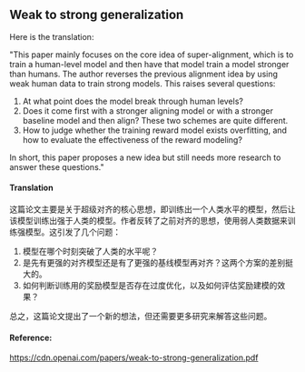 ## Weak to strong generalization

Here is the translation:

"This paper mainly focuses on the core idea of super-alignment, which is to train a human-level model and then have that model train a model stronger than humans. The author reverses the previous alignment idea by using weak human data to train strong models. This raises several questions:

1. At what point does the model break through human levels?
2. Does it come first with a stronger aligning model or with a stronger baseline model and then align? These two schemes are quite different.
3. How to judge whether the training reward model exists overfitting, and how to evaluate the effectiveness of the reward modeling?

In short, this paper proposes a new idea but still needs more research to answer these questions."

#### Translation 

这篇论文主要是关于超级对齐的核心思想，即训练出一个人类水平的模型，然后让该模型训练出强于人类的模型。作者反转了之前对齐的思想，使用弱人类数据来训练强模型。这引发了几个问题：

1. 模型在哪个时刻突破了人类的水平呢？
2. 是先有更强的对齐模型还是有了更强的基线模型再对齐？这两个方案的差别挺大的。
3. 如何判断训练用的奖励模型是否存在过度优化，以及如何评估奖励建模的效果？

总之，这篇论文提出了一个新的想法，但还需要更多研究来解答这些问题。

#### Reference: 

https://cdn.openai.com/papers/weak-to-strong-generalization.pdf